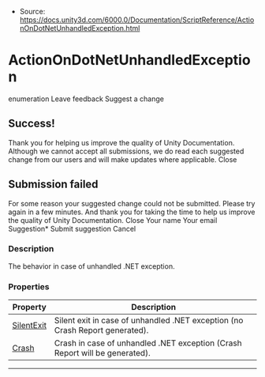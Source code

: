 * Source: https://docs.unity3d.com/6000.0/Documentation/ScriptReference/ActionOnDotNetUnhandledException.html

# ActionOnDotNetUnhandledException
enumeration
Leave feedback
Suggest a change
## Success!
Thank you for helping us improve the quality of Unity Documentation. Although we cannot accept all submissions, we do read each suggested change from our users and will make updates where applicable.
Close
## Submission failed
For some reason your suggested change could not be submitted. Please <a>try again</a> in a few minutes. And thank you for taking the time to help us improve the quality of Unity Documentation.
Close
Your name Your email Suggestion* Submit suggestion
Cancel
### Description
The behavior in case of unhandled .NET exception.
### Properties
Property | Description  
---|---  
[SilentExit](https://docs.unity3d.com/6000.0/Documentation/ScriptReference/ActionOnDotNetUnhandledException.SilentExit.html) | Silent exit in case of unhandled .NET exception (no Crash Report generated).  
[Crash](https://docs.unity3d.com/6000.0/Documentation/ScriptReference/ActionOnDotNetUnhandledException.Crash.html) | Crash in case of unhandled .NET exception (Crash Report will be generated).  
* * *
